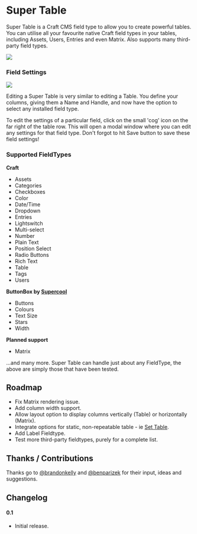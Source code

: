 # Super Table

Super Table is a Craft CMS field type to allow you to create powerful tables. You can utilise all your favourite native Craft field types in your tables, including Assets, Users, Entries and even Matrix. Also supports many third-party field types.

<img src="https://raw.githubusercontent.com/engram-design/SuperTable/master/screenshots/input.png" />


### Field Settings

<img src="https://raw.githubusercontent.com/engram-design/SuperTable/master/screenshots/settings.png" />

Editing a Super Table is very similar to editing a Table. You define your columns, giving them a Name and Handle, and now have the option to select any installed field type.

To edit the settings of a particular field, click on the small 'cog' icon on the far right of the table row. This will open a modal window where you can edit any settings for that field type. Don't forgot to hit Save button to save these field settings!


### Supported FieldTypes

**Craft**

* Assets
* Categories
* Checkboxes
* Color
* Date/Time
* Dropdown
* Entries
* Lightswitch
* Multi-select
* Number
* Plain Text
* Position Select
* Radio Buttons
* Rich Text
* Table
* Tags
* Users

**ButtonBox by [Supercool](https://github.com/supercool/Button-Box)**

* Buttons
* Colours
* Text Size
* Stars
* Width

**Planned support**

* Matrix

...and many more. Super Table can handle just about any FieldType, the above are simply those that have been tested.


## Roadmap

- Fix Matrix rendering issue.
- Add column width support.
- Allow layout option to display columns vertically (Table) or horizontally (Matrix). 
- Integrate options for static, non-repeatable table - ie [Set Table](https://github.com/engram-design/SetTable).
- Add Label Fieldtype.
- Test more third-party fieldtypes, purely for a complete list.


## Thanks / Contributions

Thanks go to [@brandonkelly](https://github.com/brandonkelly) and [@benparizek](https://github.com/benparizek) for their input, ideas and suggestions.


## Changelog

#### 0.1

- Initial release.

